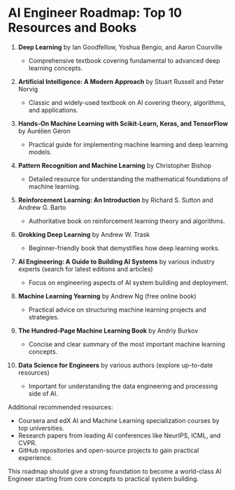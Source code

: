 # AI Engineer Roadmap: Top 10 Resources and Books

1. **Deep Learning** by Ian Goodfellow, Yoshua Bengio, and Aaron Courville
   - Comprehensive textbook covering fundamental to advanced deep learning concepts.

2. **Artificial Intelligence: A Modern Approach** by Stuart Russell and Peter Norvig
   - Classic and widely-used textbook on AI covering theory, algorithms, and applications.

3. **Hands-On Machine Learning with Scikit-Learn, Keras, and TensorFlow** by Aurélien Géron
   - Practical guide for implementing machine learning and deep learning models.

4. **Pattern Recognition and Machine Learning** by Christopher Bishop
   - Detailed resource for understanding the mathematical foundations of machine learning.

5. **Reinforcement Learning: An Introduction** by Richard S. Sutton and Andrew G. Barto
   - Authoritative book on reinforcement learning theory and algorithms.

6. **Grokking Deep Learning** by Andrew W. Trask
   - Beginner-friendly book that demystifies how deep learning works.

7. **AI Engineering: A Guide to Building AI Systems** by various industry experts (search for latest editions and articles)
   - Focus on engineering aspects of AI system building and deployment.

8. **Machine Learning Yearning** by Andrew Ng (free online book)
   - Practical advice on structuring machine learning projects and strategies.

9. **The Hundred-Page Machine Learning Book** by Andriy Burkov
   - Concise and clear summary of the most important machine learning concepts.

10. **Data Science for Engineers** by various authors (explore up-to-date resources)
    - Important for understanding the data engineering and processing side of AI.

Additional recommended resources:
- Coursera and edX AI and Machine Learning specialization courses by top universities.
- Research papers from leading AI conferences like NeurIPS, ICML, and CVPR.
- GitHub repositories and open-source projects to gain practical experience.

This roadmap should give a strong foundation to become a world-class AI Engineer starting from core concepts to practical system building.